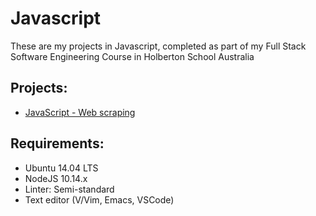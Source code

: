 # Javascript
These are my projects in Javascript, completed as part of my Full Stack Software Engineering Course in Holberton School Australia

## Projects:
* [JavaScript - Web scraping](javascript-web_scraping/)

## Requirements:
* Ubuntu 14.04 LTS
* NodeJS 10.14.x
* Linter: Semi-standard
* Text editor (V/Vim, Emacs, VSCode)
